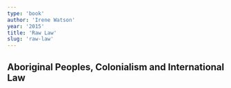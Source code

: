 ```yaml
---
type: 'book'
author: 'Irene Watson'
year: '2015'
title: 'Raw Law'
slug: 'raw-law'
---
```


## Aboriginal Peoples, Colonialism and International Law